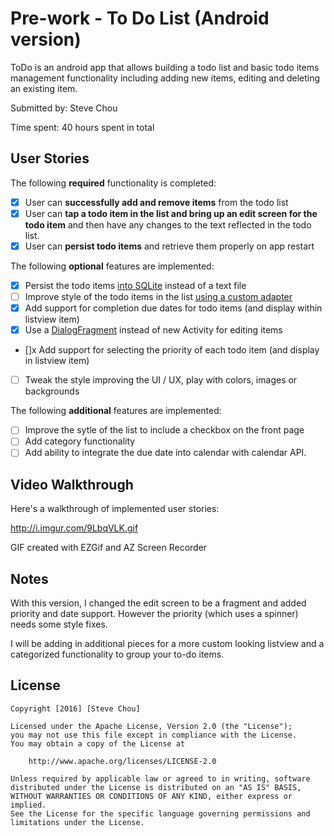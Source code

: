 # Pre-work - To Do List (Android version)

ToDo is an android app that allows building a todo list and basic todo items management functionality including adding new items, editing and deleting an existing item.

Submitted by: Steve Chou

Time spent: 40 hours spent in total

## User Stories

The following **required** functionality is completed:

* [x] User can **successfully add and remove items** from the todo list
* [x] User can **tap a todo item in the list and bring up an edit screen for the todo item** and then have any changes to the text reflected in the todo list.
* [x] User can **persist todo items** and retrieve them properly on app restart

The following **optional** features are implemented:

* [x] Persist the todo items [into SQLite](http://guides.codepath.com/android/Persisting-Data-to-the-Device#sqlite) instead of a text file
* [ ] Improve style of the todo items in the list [using a custom adapter](http://guides.codepath.com/android/Using-an-ArrayAdapter-with-ListView)
* [x] Add support for completion due dates for todo items (and display within listview item)
* [x] Use a [DialogFragment](http://guides.codepath.com/android/Using-DialogFragment) instead of new Activity for editing items
* []x Add support for selecting the priority of each todo item (and display in listview item)
* [ ] Tweak the style improving the UI / UX, play with colors, images or backgrounds

The following **additional** features are implemented:

* [ ] Improve the sytle of the list to include a checkbox on the front page
* [ ] Add category functionality
* [ ] Add ability to integrate the due date into calendar with calendar API.  

## Video Walkthrough 

Here's a walkthrough of implemented user stories:

http://i.imgur.com/9LbqVLK.gif

GIF created with EZGif and AZ Screen Recorder

## Notes

With this version, I changed the edit screen to be a fragment and added priority and date support.  However the priority (which uses a spinner) needs some style fixes.  

I will be adding in additional pieces for a more custom looking listview and a categorized functionality to group your to-do items.  


## License

    Copyright [2016] [Steve Chou]

    Licensed under the Apache License, Version 2.0 (the "License");
    you may not use this file except in compliance with the License.
    You may obtain a copy of the License at

        http://www.apache.org/licenses/LICENSE-2.0

    Unless required by applicable law or agreed to in writing, software
    distributed under the License is distributed on an "AS IS" BASIS,
    WITHOUT WARRANTIES OR CONDITIONS OF ANY KIND, either express or implied.
    See the License for the specific language governing permissions and
    limitations under the License.
